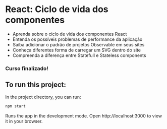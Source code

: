 # React: Ciclo de vida dos componentes 

- Aprenda sobre o ciclo de vida dos componentes React
- Entenda os possíveis problemas de performance da aplicação
- Saiba adicionar o padrão de projetos Observable em seus sites
- Conheça diferentes forma de carregar um SVG dentro do site
- Compreenda a diferença entre Statefull e Stateless components

### Curso finalizado!

## To run this project:

In the project directory, you can run:

```bash
npm start
```

Runs the app in the development mode.
Open http://localhost:3000 to view it in your browser.
